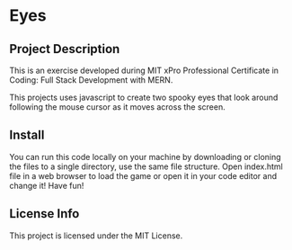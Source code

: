 # Eyes

## Project Description
This is an exercise developed during MIT xPro Professional Certificate in Coding: Full Stack Development with MERN. 

This projects uses javascript to create two spooky eyes that look around following the mouse cursor as it moves across the screen.

## Install
You can run this code locally on your machine by downloading or cloning the files to a single directory, use the same file structure. Open index.html file in a web browser to load the game or open it in your code editor and change it! Have fun!

## License Info
This project is licensed under the MIT License.
